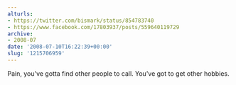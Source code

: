 ```yaml
---
alturls:
- https://twitter.com/bismark/status/854783740
- https://www.facebook.com/17803937/posts/559640119729
archive:
- 2008-07
date: '2008-07-10T16:22:39+00:00'
slug: '1215706959'
---
```


Pain, you've gotta find other people to call. You've got to get other hobbies.

